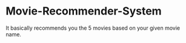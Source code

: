 # Movie-Recommender-System
It basically recommends you the 5 movies based on your given movie name.
